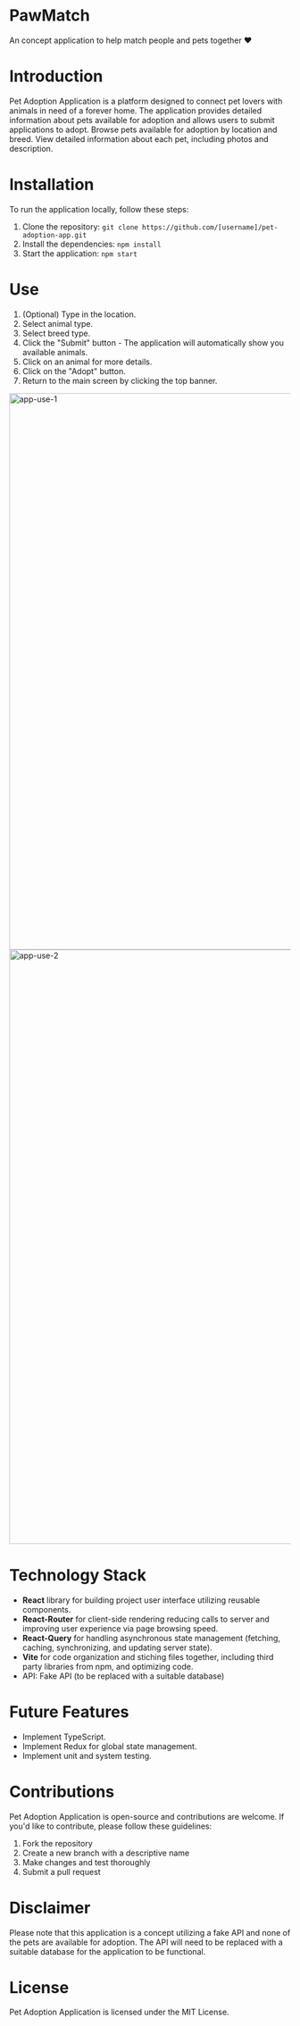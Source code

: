 # PawMatch

An concept application to help match people and pets together ❤️

# Introduction

Pet Adoption Application is a platform designed to connect pet lovers with animals in need of a forever home. The application provides detailed information about pets available for adoption and allows users to submit applications to adopt.
Browse pets available for adoption by location and breed.
View detailed information about each pet, including photos and description.

# Installation

To run the application locally, follow these steps:

1. Clone the repository: `git clone https://github.com/[username]/pet-adoption-app.git`
2. Install the dependencies: `npm install`
3. Start the application: `npm start`

# Use
1. (Optional) Type in the location.
2. Select animal type.
3. Select breed type.
4. Click the "Submit" button - The application will automatically show you available animals.
5. Click on an animal for more details.
6. Click on the "Adopt" button.
7. Return to the main screen by clicking the top banner.

<img width="997" alt="app-use-1" src="https://user-images.githubusercontent.com/32082005/216514777-cf548c43-b9ff-41ff-84fe-f51f23d7b037.png">

<img width="1065" alt="app-use-2" src="https://user-images.githubusercontent.com/32082005/216515354-4d216f1f-5ecf-4468-912a-4b63cd4e38af.png">

# Technology Stack

- **React** library for building project user interface utilizing reusable components.
- **React-Router** for client-side rendering reducing calls to server and improving user experience via page browsing speed.
- **React-Query** for handling asynchronous state management (fetching, caching, synchronizing, and updating server state).
- **Vite** for code organization and stiching files together, including third party libraries from npm, and optimizing code.
- API: Fake API (to be replaced with a suitable database)

# Future Features
- Implement TypeScript.
- Implement Redux for global state management.
- Implement unit and system testing.

# Contributions

Pet Adoption Application is open-source and contributions are welcome. If you'd like to contribute, please follow these guidelines:

1. Fork the repository
2. Create a new branch with a descriptive name
3. Make changes and test thoroughly
4. Submit a pull request

# Disclaimer

Please note that this application is a concept utilizing a fake API and none of the pets are available for adoption. The API will need to be replaced with a suitable database for the application to be functional.

# License

Pet Adoption Application is licensed under the MIT License.
